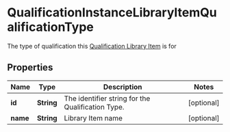 

# QualificationInstanceLibraryItemQualificationType

The type of qualification this [Qualification Library Item](https://developers.intellihr.io/docs/v1/) is for

## Properties

| Name | Type | Description | Notes |
|------------ | ------------- | ------------- | -------------|
|**id** | **String** | The identifier string for the Qualification Type. |  [optional] |
|**name** | **String** | Library Item name |  [optional] |



